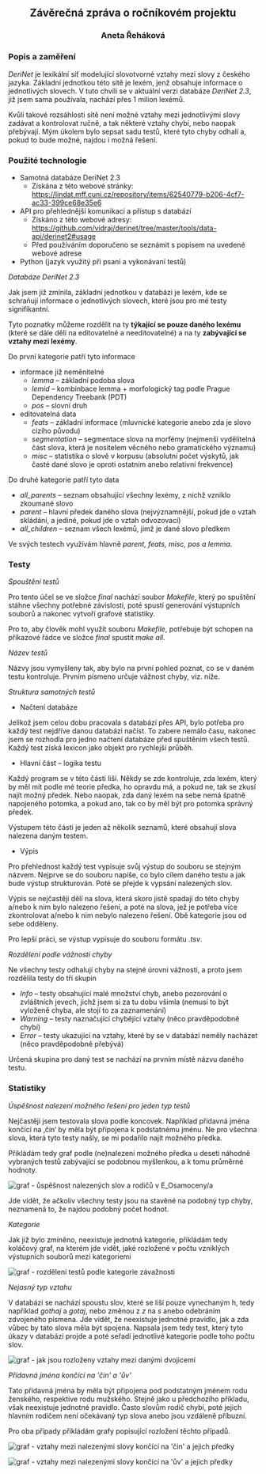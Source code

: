 
## <center>Závěrečná zpráva o ročníkovém projektu</center>
### <center>Aneta Řeháková</center>

### Popis a zaměření

*DeriNet* je lexikální síť modelující slovotvorné vztahy mezi slovy z českého jazyka. Základní jednotkou této sítě je lexém, jenž obsahuje informace o jednotlivých slovech. V tuto chvíli se v aktuální verzi databáze *DeriNet 2.3*, již jsem sama používala, nachází přes 1 milion lexémů.

Kvůli takové rozsáhlosti sítě není možné vztahy mezi jednotlivými slovy zadávat a kontrolovat ručně, a tak některé vztahy chybí, nebo naopak přebývají. Mým úkolem bylo sepsat sadu testů, které tyto chyby odhalí a, pokud to bude možné, najdou i možná řešení.

### Použité technologie

- Samotná databáze DeriNet 2.3
  - Získána z této webové stránky: <https://lindat.mff.cuni.cz/repository/items/62540779-b206-4cf7-ac33-399ce68e35e6>
- API pro přehlednější komunikaci a přístup s databází
  - Získáno z této webové adresy: <https://github.com/vidraj/derinet/tree/master/tools/data-api/derinet2#usage>
  - Před používáním doporučeno se seznámit s popisem na uvedené webové adrese
- Python (jazyk využitý při psaní a vykonávaní testů)

*Databáze DeriNet 2.3*

Jak jsem již zmínila, základní jednotkou v databázi je lexém, kde se schraňují informace o jednotlivých slovech, které jsou pro mé testy signifikantní.

Tyto poznatky můžeme rozdělit na ty **týkající se pouze daného lexému** (které se dále dělí na editovatelné a needitovatelné) a na ty **zabývající se vztahy mezi lexémy**.

Do první kategorie patří tyto informace

- informace již neměnitelné
  - *lemma* – základní podoba slova
  - *lemid* – kombinbace lemma + morfologický tag podle Prague Dependency Treebank (PDT)
  - *pos* – slovní druh
- editovatelná data
  - *feats* – základní informace (mluvnické kategorie anebo zda je slovo cizího původu)
  - *segmentation* – segmentace slova na morfémy (nejmenší vydělitelná část slova, která je nositelem věcného nebo gramatického významu)
  - *misc* – statistika o slově v korpusu (absolutní počet výskytů, jak časté dané slovo je oproti ostatním anebo relativní frekvence)

Do druhé kategorie patří tyto data

- *all_parents* – seznam obsahující všechny lexémy, z nichž vzniklo zkoumané slovo
- *parent* – hlavní předek daného slova (nejvýznamnější, pokud jde o vztah skládání, a jediné, pokud jde o vztah odvozovací)
- *all_children* – seznam všech lexémů, jimž je dané slovo předkem

Ve svých testech využívám hlavně *parent, feats, misc, pos a lemma*.

### Testy

*Spouštění testů*

Pro tento účel se ve složce *final* nachází soubor *Makefile*, který po spuštění stáhne všechny potřebné závislosti, poté spustí generování výstupních souborů a nakonec vytvoří grafové statistiky. 

Pro to, aby člověk mohl využít souboru *Makefile*, potřebuje být schopen na příkazové řádce ve složce *final* spustit *make all*. 

*Název testů*

Názvy jsou vymyšleny tak, aby bylo na první pohled poznat, co se v daném testu kontroluje. Prvním písmeno určuje vážnost chyby, viz. níže.

*Struktura samotných testů*

- Načtení databáze

Jelikož jsem celou dobu pracovala s databází přes API, bylo potřeba pro každý test nejdříve danou databázi načíst. To zabere nemálo času, nakonec jsem se rozhodla pro jedno načtení databáze před spuštěním všech testů. Každý test získá lexicon jako objekt pro rychlejší průběh.


- Hlavní část – logika testu

Každý program se v této části liší. Někdy se zde kontroluje, zda lexém, který by měl mít podle mé teorie předka, ho opravdu má, a pokud ne, tak se zkusí najít možný předek. Nebo naopak, zda daný lexém na sebe nemá špatně napojeného potomka, a pokud ano, tak co by měl být pro potomka správný předek.

Výstupem této části je jeden až několik seznamů, které obsahují slova nalezena daným testem.

- Výpis

Pro přehlednost každý test vypisuje svůj výstup do souboru se stejným názvem. Nejprve se do souboru napíše, co bylo cílem daného testu a jak bude výstup strukturován. Poté se přejde k vypsání nalezených slov.

Výpis se nejčastěji dělí na slova, která skoro jistě spadají do této chyby a/nebo k nim bylo nalezeno řešení, a poté na slova, jež je potřeba více zkontrolovat a/nebo k nim nebylo nalezeno řešení. Obě kategorie jsou od sebe odděleny.

Pro lepší práci, se výstup vypisuje do souboru formátu *.tsv*.

*Rozdělení podle vážnosti chyby*

Ne všechny testy odhalují chyby na stejné úrovni vážnosti, a proto jsem rozdělila testy do tří skupin

- _Info_ – testy obsahující malé množství chyb, anebo pozorování o zvláštních jevech, jichž jsem si za tu dobu všimla (nemusí to být vyloženě chyba, ale stojí to za zaznamenání)
- _Warning_ – testy naznačující chybějící vztahy (něco pravděpodobně chybí)
- _Error_ – testy ukazující na vztahy, které by se v databázi neměly nacházet (něco pravděpodobně přebývá)

Určená skupina pro daný test se nachází na prvním místě názvu daného testu.

### Statistiky

*Úspěšnost nalezení možného řešení pro jeden typ testů*

Nejčastěji jsem testovala slova podle koncovek. Například přídavná jména končící na ‚čin‘ by měla být připojena k podstatnému jménu. Ne pro všechna slova, která tyto testy našly, se mi podařilo najít možného předka.

Přikládám tedy graf podle (ne)nalezení možného předka u deseti náhodně vybraných testů zabývající se podobnou myšlenkou, a k tomu průměrné hodnoty.

![graf - ůspěšnost nalezených slov a rodičů v E_Osamoceny/a](uspesnost_E_Osam.png)

Jde vidět, že ačkoliv všechny testy jsou na stavěné na podobný typ chyby, neznamená to, že najdou podobný počet hodnot.

*Kategorie*

Jak již bylo zmíněno, neexistuje jednotná kategorie, přikládám tedy koláčový graf, na kterém jde vidět, jaké rozložené v počtu vzniklých výstupních souborů mezi kategoriemi 

![graf - rozdělení testů podle kategorie závažnosti](kategorie_testu.png)

*Nejasný typ vztahu*

V databázi se nachází spoustu slov, které se liší pouze vynechaným h, tedy například *gothaj* a *gotaj*, nebo změnou z *z* na *s* anebo odebráním zdvojeného písmena. Jde vidět, že neexistuje jednotné pravidlo, jak a zda vůbec by tato slova měla být spojena. Napsala jsem tedy test, který tyto úkazy v databázi projde a poté seřadí jednotlivé kategorie podle toho počtu slov.

![graf - jak jsou rozloženy vztahy mezi danými dvojicemi](alfonz_vztahy.png)

*Přídavná jména končící na 'čin' a 'ův'*

Tato přídavná jména by měla být připojena pod podstatným jménem rodu ženského, respektive rodu mužského. Stejně jako u předchozího příkladu, však neexistuje jednotné pravidlo. Často slovům rodič chybí, poté jejich hlavním rodičem není očekávaný typ slova anebo jsou vzdáleně příbuzní. 

Pro oba případy přikládám grafy popisující rozložení těchto případů.

![graf - vztahy mezi nalezenými slovy končící na 'čin' a jejich předky](Cin_graf.png)

![graf - vztahy mezi nalezenými slovy končící na 'ův' a jejich předky](Uv_graf.png)

